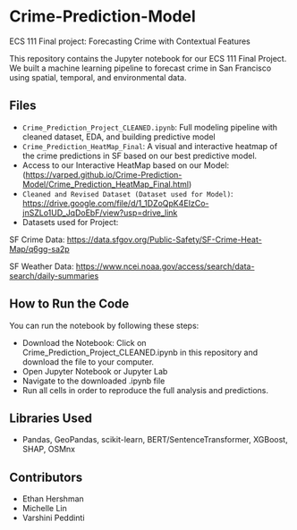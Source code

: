 # Crime-Prediction-Model
ECS 111 Final project: Forecasting Crime with Contextual Features

This repository contains the Jupyter notebook for our ECS 111 Final Project. We built a machine learning pipeline to forecast crime in San Francisco using spatial, temporal, and environmental data.

## Files
- `Crime_Prediction_Project_CLEANED.ipynb`: Full modeling pipeline with cleaned dataset, EDA, and building predictive model
- `Crime_Prediction_HeatMap_Final`: A visual and interactive heatmap of the crime predictions in SF based on our best predictive model.
- Access to our Interactive HeatMap based on our Model: (https://varped.github.io/Crime-Prediction-Model/Crime_Prediction_HeatMap_Final.html)
- `Cleaned and Revised Dataset (Dataset used for Model)`: https://drive.google.com/file/d/1_1DZoQpK4EIzCo-jnSZLo1UD_JqDoEbF/view?usp=drive_link
- Datasets used for Project:

SF Crime Data: https://data.sfgov.org/Public-Safety/SF-Crime-Heat-Map/q6gg-sa2p

SF Weather Data: https://www.ncei.noaa.gov/access/search/data-search/daily-summaries

## How to Run the Code
You can run the notebook by following these steps:

- Download the Notebook:
Click on Crime_Prediction_Project_CLEANED.ipynb in this repository and download the file to your computer.
- Open Jupyter Notebook or Jupyter Lab
- Navigate to the downloaded .ipynb file
- Run all cells in order to reproduce the full analysis and predictions.
  
## Libraries Used
- Pandas, GeoPandas, scikit-learn, BERT/SentenceTransformer, XGBoost, SHAP, OSMnx

## Contributors
- Ethan Hershman
- Michelle Lin
- Varshini Peddinti
